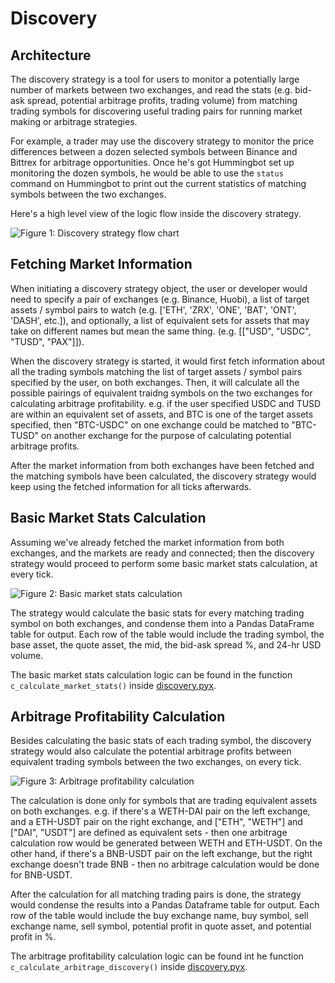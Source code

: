 # Discovery

## Architecture

The discovery strategy is a tool for users to monitor a potentially large number of markets between two exchanges, and read the stats (e.g. bid-ask spread, potential arbitrage profits, trading volume) from matching trading symbols for discovering useful trading pairs for running market making or arbitrage strategies.

For example, a trader may use the discovery strategy to monitor the price differences between a dozen selected symbols between Binance and Bittrex for arbitrage opportunities. Once he's got Hummingbot set up monitoring the dozen symbols, he would be able to use the `status` command on Hummingbot to print out the current statistics of matching symbols between the two exchanges.

Here's a high level view of the logic flow inside the discovery strategy.

![Figure 1: Discovery strategy flow chart](/assets/img/discovery-flowchart-1.svg)

## Fetching Market Information

When initiating a discovery strategy object, the user or developer would need to specify a pair of exchanges (e.g. Binance, Huobi), a list of target assets / symbol pairs to watch (e.g. ['ETH', 'ZRX', 'ONE', 'BAT', 'ONT', 'DASH', etc.]), and optionally, a list of equivalent sets for assets that may take on different names but mean the same thing. (e.g. [["USD", "USDC", "TUSD", "PAX"]]).

When the discovery strategy is started, it would first fetch information about all the trading symbols matching the list of target assets / symbol pairs specified by the user, on both exchanges. Then, it will calculate all the possible pairings of equivalent traidng symbols on the two exchanges for calculating arbitrage profitability. e.g. if the user specified USDC and TUSD are within an equivalent set of assets, and BTC is one of the target assets specified, then "BTC-USDC" on one exchange could be matched to "BTC-TUSD" on another exchange for the purpose of calculating potential arbitrage profits.

After the market information from both exchanges have been fetched and the matching symbols have been calculated, the discovery strategy would keep using the fetched information for all ticks afterwards.

## Basic Market Stats Calculation

Assuming we've already fetched the market information from both exchanges, and the markets are ready and connected; then the discovery strategy would proceed to perform some basic market stats calculation, at every tick.

![Figure 2: Basic market stats calculation](/assets/img/discovery-flowchart-2.svg)

The strategy would calculate the basic stats for every matching trading symbol on both exchanges, and condense them into a Pandas DataFrame table for output. Each row of the table would include the trading symbol, the base asset, the quote asset, the mid, the bid-ask spread %, and 24-hr USD volume.

The basic market stats calculation logic can be found in the function `c_calculate_market_stats()` inside [discovery.pyx](https://github.com/CoinAlpha/hummingbot/blob/master/hummingbot/strategy/discovery/discovery.pyx).

## Arbitrage Profitability Calculation

Besides calculating the basic stats of each trading symbol, the discovery strategy would also calculate the potential arbitrage profits between equivalent trading symbols between the two exchanges, on every tick.

![Figure 3: Arbitrage profitability calculation](/assets/img/discovery-flowchart-3.svg)

The calculation is done only for symbols that are trading equivalent assets on both exchanges. e.g. if there's a WETH-DAI pair on the left exchange, and a ETH-USDT pair on the right exchange, and ["ETH", "WETH"] and ["DAI", "USDT"] are defined as equivalent sets - then one arbitrage calculation row would be generated between WETH and ETH-USDT. On the other hand, if there's a BNB-USDT pair on the left exchange, but the right exchange doesn't trade BNB - then no arbitrage calculation would be done for BNB-USDT.

After the calculation for all matching trading pairs is done, the strategy would condense the results into a Pandas Dataframe table for output. Each row of the table would include the buy exchange name, buy symbol, sell exchange name, sell symbol, potential profit in quote asset, and potential profit in %.

The arbitrage profitability calculation logic can be found int he function `c_calculate_arbitrage_discovery()` inside [discovery.pyx](https://github.com/CoinAlpha/hummingbot/blob/master/hummingbot/strategy/discovery/discovery.pyx).